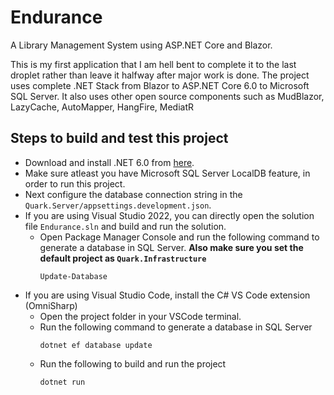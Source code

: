 # Endurance
A Library Management System using ASP.NET Core and Blazor.

This is my first application that I am hell bent to complete it to the last droplet rather than leave it halfway after major work is done.
The project uses complete .NET Stack from Blazor to ASP.NET Core 6.0 to Microsoft SQL Server. It also uses other open source components such as MudBlazor, LazyCache, AutoMapper, HangFire, MediatR


## Steps to build and test this project

- Download and install .NET 6.0 from [here](https://dotnet.microsoft.com/download/dotnet/6.0). 
- Make sure atleast you have Microsoft SQL Server LocalDB feature, in order to run this project.
- Next configure the database connection string in the `Quark.Server/appsettings.development.json`.
- If you are using Visual Studio 2022, you can directly open the solution file `Endurance.sln` and build and run the solution.
  -  Open Package Manager Console and run the following command to generate a database in SQL Server.
     __Also make sure you set the default project as `Quark.Infrastructure`__
     ```
     Update-Database
     ```
- If you are using Visual Studio Code, install the C# VS Code extension (OmniSharp)
  - Open the project folder in your VSCode terminal.
  - Run the following command to generate a database in SQL Server
    ```
    dotnet ef database update
    ```
  - Run the following to build and run the project 
    ```
    dotnet run
    ``` 
